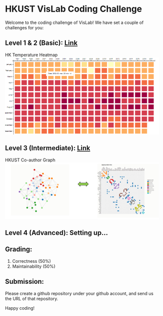 # HKUST VisLab Coding Challenge

Welcome to the coding challenge of VisLab! We have set a couple of challenges for you:

## Level 1 & 2 (Basic): [Link](./level1.md)
HK Temperature Heatmap
![level1](./level1.png)

## Level 3 (Intermediate): [Link](./level3.md)
HKUST Co-author Graph
![level3](./level3.png)

## Level 4 (Advanced): Setting up...

## Grading:
1. Correctness (50%)
2. Maintainability (50%)

## Submission:

Please create a github repository under your github account, and send us the URL of that repository.

Happy coding!
